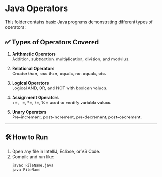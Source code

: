 # Java Operators

This folder contains basic Java programs demonstrating different types of operators:

## ✅ Types of Operators Covered

1. **Arithmetic Operators**  
   Addition, subtraction, multiplication, division, and modulus.

2. **Relational Operators**  
   Greater than, less than, equals, not equals, etc.

3. **Logical Operators**  
   Logical AND, OR, and NOT with boolean values.

4. **Assignment Operators**  
   +=, -=, *=, /=, %= used to modify variable values.

5. **Unary Operators**  
   Pre-increment, post-increment, pre-decrement, post-decrement.

---

## 🛠 How to Run

1. Open any file in IntelliJ, Eclipse, or VS Code.
2. Compile and run like:
   ```bash
   javac FileName.java
   java FileName
